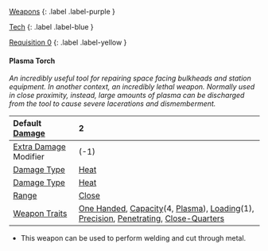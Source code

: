 [Weapons](Game/Weapons-List)
{: .label .label-purple }

[Tech](Game/Tech)
{: .label .label-blue }

[Requisition 0](Game/Deployment#Requisition)
{: .label .label-yellow }

#### Plasma Torch

_An incredibly useful tool for repairing space facing bulkheads and station equipment. In another context, an incredibly lethal weapon. Normally used in close proximity, instead, large amounts of plasma can be discharged from the tool to cause severe lacerations and dismemberment._

| Default [Damage](Core/Weapons#Damage)                     | 2                                                                                                                                                                                                                                                                                                            |
| :-------------------------------------------------------- | :----------------------------------------------------------------------------------------------------------------------------------------------------------------------------------------------------------------------------------------------------------------------------------------------------------- |
| [Extra Damage](Game/Core/Attacks#Extra%20Damage) Modifier | (-1)                                                                                                                                                                                                                                                                                                         |
| [Damage Type](Core/Weapons#Damage%20Type)                 | [Heat](Game/Core/Injury#Heat)                                                                                                                                                                                                                                                                                |
| [Damage Type](Core/Weapons#Damage%20Type)                 | [Heat](Game/Core/Injury#Heat)                                                                                                                                                                                                                                                                                |
| [Range](Core/Weapons#Range)                               | [Close](Game/Core/Movement#Close)                                                                                                                                                                                                                                                                            |
| [Weapon Traits](Core/Weapon-Traits)                       | [One Handed](Game/Core/Blocks/One-Handed), [Capacity](Game/Core/Blocks/Capacity)(4, [Plasma](Game/Munition-Details#Plasma)), [Loading](Game/Core/Blocks/Loading)(1), [Precision](Game/Core/Blocks/Precision), [Penetrating](Game/Core/Blocks/Penetrating), [Close-Quarters](Game/Core/Blocks/Close-Quarters) |

- This weapon can be used to perform welding and cut through metal.
